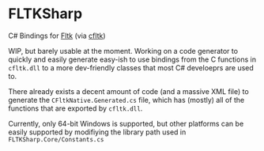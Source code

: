 # FLTKSharp
C# Bindings for [Fltk](https://fltk.org) (via [cfltk](https://github.com/MoAlyousef/cfltk))

WIP, but barely usable at the moment. Working on a code generator to quickly and easily generate easy-ish to use bindings from the C functions in `cfltk.dll` to a more dev-friendly classes that most C# develoeprs are used to.

There already exists a decent amount of code (and a massive XML file) to generate the `CFltkNative.Generated.cs` file, which has (mostly) all of the functions that are exported by `cfltk.dll`.

Currently, only 64-bit Windows is supported, but other platforms can be easily supported by modifiying the library path used in `FLTKSharp.Core/Constants.cs`